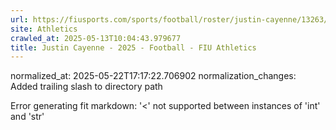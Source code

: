 ```yaml
---
url: https://fiusports.com/sports/football/roster/justin-cayenne/13263/
site: Athletics
crawled_at: 2025-05-13T10:04:43.979677
title: Justin Cayenne - 2025 - Football - FIU Athletics
---
```

normalized_at: 2025-05-22T17:17:22.706902
normalization_changes: Added trailing slash to directory path

Error generating fit markdown: '<' not supported between instances of 'int' and 'str'